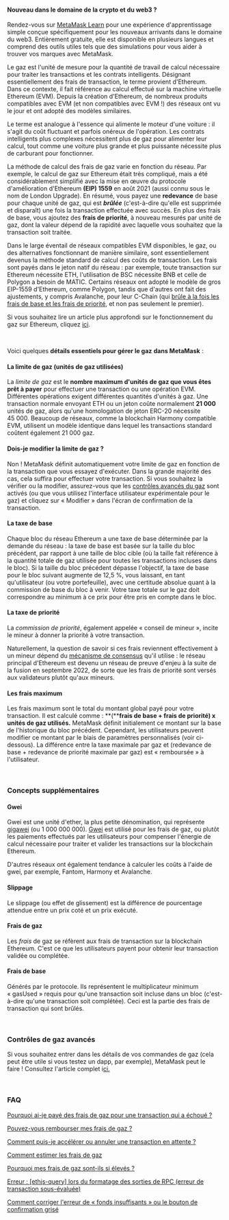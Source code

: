 
#### Nouveau dans le domaine de la crypto et du web3 ?


Rendez-vous sur [MetaMask Learn](https://learn.metamask.io/) pour une expérience d'apprentissage simple conçue spécifiquement pour les nouveaux arrivants dans le domaine du web3. Entièrement gratuite, elle est disponible en plusieurs langues et comprend des outils utiles tels que des simulations pour vous aider à trouver vos marques avec MetaMask.



Le gaz est l'unité de mesure pour la quantité de travail de calcul nécessaire pour traiter les transactions et les contrats intelligents. Désignant essentiellement des frais de transaction, le terme provient d'Ethereum. Dans ce contexte, il fait référence au calcul effectué sur la machine virtuelle Ethereum (EVM). Depuis la création d'Ethereum, de nombreux produits compatibles avec EVM (et non compatibles avec EVM !) des réseaux ont vu le jour et ont adopté des modèles similaires. 


Le terme est analogue à l'essence qui alimente le moteur d'une voiture : il s'agit du coût fluctuant et parfois onéreux de l'opération. Les contrats intelligents plus complexes nécessitent plus de gaz pour alimenter leur calcul, tout comme une voiture plus grande et plus puissante nécessite plus de carburant pour fonctionner.


La méthode de calcul des frais de gaz varie en fonction du réseau. Par exemple, le calcul de gaz sur Ethereum était très compliqué, mais a été considérablement simplifié avec la mise en œuvre du protocole d'amélioration d'Ethereum **(EIP) 1559** en août 2021 (aussi connu sous le nom de London Upgrade). En résumé, vous payez une **redevance** de base pour chaque unité de gaz, qui est ***brûlée*** (c'est-à-dire qu'elle est supprimée et disparaît) une fois la transaction effectuée avec succès. En plus des frais de base, vous ajoutez des **frais de priorité**, à nouveau mesurés par unité de gaz, dont la valeur dépend de la rapidité avec laquelle vous souhaitez que la transaction soit traitée. 


Dans le large éventail de réseaux compatibles EVM disponibles, le gaz, ou des alternatives fonctionnant de manière similaire, sont essentiellement devenus la méthode standard de calcul des coûts de transaction. Les frais sont payés dans le jeton natif du réseau : par exemple, toute transaction sur Ethereum nécessite ETH, l'utilisation de BSC nécessite BNB et celle de Polygon a besoin de MATIC. Certains réseaux ont adopté le modèle de gros EIP-1559 d'Ethereum, comme Polygon, tandis que d'autres ont fait des ajustements, y compris Avalanche, pour leur C-Chain (qui [brûle à la fois les frais de base et les frais de priorité](https://docs.avax.network/learn/platform-overview/transaction-fees/#c-chain-fees), et non pas seulement le premier). 


Si vous souhaitez lire un article plus approfondi sur le fonctionnement du gaz sur Ethereum, cliquez [ici](https://ethereum.org/en/developers/docs/gas/). 


 


Voici quelques **détails essentiels pour gérer le gaz** **dans MetaMask** :


#### **La limite de gaz (unités de gaz utilisées)**


La *limite de gaz* est le **nombre maximum d'unités de gaz que vous êtes prêt à payer** pour effectuer une transaction ou une opération EVM. Différentes opérations exigent différentes quantités d'unités à gaz. Une transaction normale envoyant ETH ou un jeton coûte normalement **21 000** unités de gaz, alors qu'une homologation de jeton ERC-20 nécessite 45 000. Beaucoup de réseaux, comme la blockchain Harmony compatible EVM, utilisent un modèle identique dans lequel les transactions standard coûtent également 21 000 gaz. 



#### Dois-je modifier la limite de gaz ?


Non ! MetaMask définit automatiquement votre limite de gaz en fonction de la transaction que vous essayez d'exécuter. Dans la grande majorité des cas, cela suffira pour effectuer votre transaction. Si vous souhaitez la vérifier ou la modifier, assurez-vous que les [contrôles avancés du gaz](https://metamask.zendesk.com/hc/en-us/articles/360022895972) sont activés (ou que vous utilisez l'interface utilisateur expérimentale pour le gaz) et cliquez sur « Modifier » dans l'écran de confirmation de la transaction.



#### **La taxe de base**


Chaque bloc du réseau Ethereum a une taxe de base déterminée par la demande du réseau : la taxe de base est basée sur la taille du bloc précédent, par rapport à une taille de bloc cible (où la taille fait référence à la quantité totale de gaz utilisée pour toutes les transactions incluses dans le bloc). Si la taille du bloc précédent dépasse l'objectif, la taxe de base pour le bloc suivant augmente de 12,5 %, vous laissant, en tant qu'utilisateur (ou votre portefeuille), avec une certitude absolue quant à la commission de base du bloc à venir. Votre taxe totale sur le gaz doit correspondre au minimum à ce prix pour être pris en compte dans le bloc. 


#### **La taxe de priorité**


La *commission de priorité*, également appelée « conseil de mineur », incite le mineur à donner la priorité à votre transaction. 


Naturellement, la question de savoir si ces frais reviennent effectivement à un mineur dépend du [mécanisme de consensus](https://metamask.zendesk.com/hc/en-us/articles/360015489611-Learn-the-basics-of-blockchains-and-Ethereum-miners-and-validators-gas-cryptocurrencies-and-NFTs-block-explorer-networks-etc-) qu'il utilise : le réseau principal d'Ethereum est devenu un réseau de preuve d'enjeu à la suite de la fusion en septembre 2022, de sorte que les frais de priorité sont versés aux validateurs plutôt qu'aux mineurs. 


#### **Les frais maximum**


Les frais maximum sont le total du montant global payé pour votre transaction. Il est calculé comme : **(****frais de base + frais de priorité) x unités de gaz utilisés.** MetaMask définit initialement ce montant sur la base de l'historique du bloc précédent. Cependant, les utilisateurs peuvent modifier ce montant par le biais de paramètres personnalisés (voir ci-dessous). La différence entre la taxe maximale par gaz et (redevance de base + redevance de priorité maximale par gaz) est « remboursée » à l'utilisateur.


 


### **Concepts supplémentaires**


#### **Gwei**


Gwei est une unité d'ether, la plus petite dénomination, qui représente [gigawei](https://ethgasstation.info/blog/gwei/) (ou 1 000 000 000). [Gwei](https://www.investopedia.com/terms/g/gwei-ethereum.asp) est utilisé pour les frais de gaz, ou plutôt les paiements effectués par les utilisateurs pour compenser l'énergie de calcul nécessaire pour traiter et valider les transactions sur la blockchain Ethereum. 


D'autres réseaux ont également tendance à calculer les coûts à l'aide de gwei, par exemple, Fantom, Harmony et Avalanche.


#### **Slippage**


Le slippage (ou effet de glissement) est la différence de pourcentage attendue entre un prix coté et un prix exécuté.


#### **Frais de gaz**


Les *frais* de gaz se réfèrent aux frais de transaction sur la blockchain Ethereum. C'est ce que les utilisateurs payent pour obtenir leur transaction validée ou complétée. 


#### **Frais de base**


Générés par le protocole. Ils représentent le multiplicateur minimum « gasUsed » requis pour qu'une transaction soit incluse dans un bloc (c'est-à-dire qu'une transaction soit complétée). Ceci est la partie des frais de transaction qui sont brûlés.


 


### **Contrôles de gaz avancés**


Si vous souhaitez entrer dans les détails de vos commandes de gaz (cela peut être utile si vous testez un dapp, par exemple), MetaMask peut le faire ! Consultez l'article complet i[ci.](https://metamask.zendesk.com/hc/en-us/articles/360022895972)


 


### **FAQ**


[Pourquoi ai-je payé des frais de gaz pour une transaction qui a échoué ?](https://metamask.zendesk.com/hc/en-us/articles/360045439051)


[Pouvez-vous rembourser mes frais de gaz ?](https://metamask.zendesk.com/hc/en-us/articles/360058370012)


[Comment puis-je accélérer ou annuler une transaction en attente ?](https://metamask.zendesk.com/hc/en-us/articles/360015489251)


[Comment estimer les frais de gaz](https://metamask.zendesk.com/hc/en-us/articles/360059562111)


[Pourquoi mes frais de gaz sont-ils si élevés ?](https://metamask.zendesk.com/hc/en-us/articles/360058751211-Why-my-gas-fees-are-so-high-)


[Erreur : [ethjs-query] lors du formatage des sorties de RPC (erreur de transaction sous-évaluée)](https://metamask.zendesk.com/hc/en-us/articles/4402538041869)


[Comment corriger l'erreur de « fonds insuffisants » ou le bouton de confirmation grisé](https://metamask.zendesk.com/hc/en-us/articles/360044703372)


 


 


